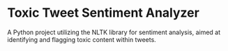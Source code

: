 # Toxic Tweet Sentiment Analyzer
A Python project utilizing the NLTK library for sentiment analysis, aimed at identifying and flagging toxic content within tweets.

